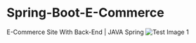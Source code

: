# Spring-Boot-E-Commerce
 E-Commerce Site With Back-End | JAVA Spring
![Test Image 1](file:///Users/resul/Desktop/Screenshot%202020-08-05%20at%2021.59.03.png)
